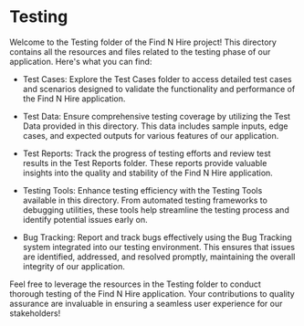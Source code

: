# Testing
Welcome to the Testing folder of the Find N Hire project! This directory contains all the resources and files related to the testing phase of our application. Here's what you can find:

* Test Cases: Explore the Test Cases folder to access detailed test cases and scenarios designed to validate the functionality and performance of the Find N Hire application.

* Test Data: Ensure comprehensive testing coverage by utilizing the Test Data provided in this directory. This data includes sample inputs, edge cases, and expected outputs for various features of our application.

* Test Reports: Track the progress of testing efforts and review test results in the Test Reports folder. These reports provide valuable insights into the quality and stability of the Find N Hire application.

* Testing Tools: Enhance testing efficiency with the Testing Tools available in this directory. From automated testing frameworks to debugging utilities, these tools help streamline the testing process and identify potential issues early on.

* Bug Tracking: Report and track bugs effectively using the Bug Tracking system integrated into our testing environment. This ensures that issues are identified, addressed, and resolved promptly, maintaining the overall integrity of our application.

Feel free to leverage the resources in the Testing folder to conduct thorough testing of the Find N Hire application. Your contributions to quality assurance are invaluable in ensuring a seamless user experience for our stakeholders!
